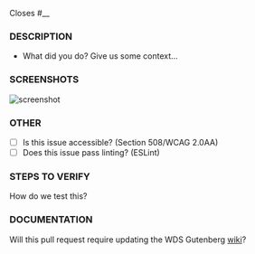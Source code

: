 Closes #__

### DESCRIPTION ###
- What did you do? Give us some context...

### SCREENSHOTS ###
![screenshot](http://link.to.png/)

### OTHER ###
- [ ] Is this issue accessible? (Section 508/WCAG 2.0AA)
- [ ] Does this issue pass linting? (ESLint)

### STEPS TO VERIFY ###
How do we test this?

### DOCUMENTATION ###
Will this pull request require updating the WDS Gutenberg [wiki](https://github.com/WebDevStudios/wds-gutenberg/wiki)?
